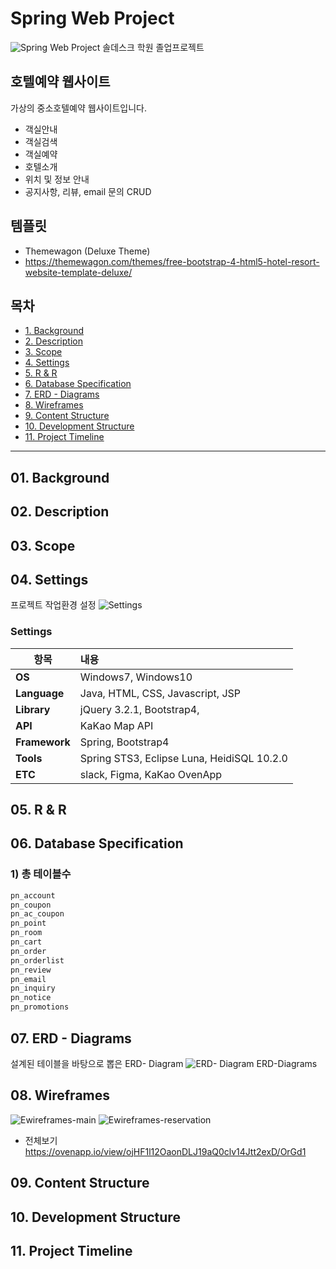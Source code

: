 # Spring Web Project
![Spring Web Project](https://github.com/khe0124/PineTree_Hotel/blob/master/ppt/main.JPG?raw=true)
솔데스크 학원 졸업프로젝트

## 호텔예약 웹사이트
가상의 중소호텔예약 웹사이트입니다.
- 객실안내
- 객실검색
- 객실예약
- 호텔소개
- 위치 및 정보 안내
- 공지사항, 리뷰, email 문의 CRUD

## 템플릿
- Themewagon (Deluxe Theme)
- https://themewagon.com/themes/free-bootstrap-4-html5-hotel-resort-website-template-deluxe/


## 목차
- <a href="#01-background">1. Background</a>
- <a href="#02-description">2. Description</a>
- <a href="#03-scope">3. Scope</a>
- <a href="#04-settings">4. Settings</a>
- <a href="#05-r--r">5. R & R</a>
- <a href="#06-database-specification">6. Database Specification</a>
- <a href="#07-erd---diagrams">7. ERD - Diagrams</a>
- <a href="#08-wireframes">8. Wireframes</a>
- <a href="#09-content-structure">9. Content Structure</a>
- <a href="#10-development-structure">10. Development Structure</a>
- <a href="#11-project-timeline">11. Project Timeline</a>

<hr>

## 01. Background
## 02. Description
## 03. Scope
## 04. Settings
프로젝트 작업환경 설정
![Settings](https://github.com/khe0124/PineTree_Hotel/blob/master/ppt/settings.JPG?raw=true)

### Settings
항목 | 내용
---|:---
**OS** | Windows7, Windows10 | 
**Language** | Java, HTML, CSS, Javascript, JSP |
**Library** | jQuery 3.2.1, Bootstrap4,  |
**API** | KaKao Map API |
**Framework** | Spring, Bootstrap4 |
**Tools** | Spring STS3, Eclipse Luna, HeidiSQL 10.2.0 |
**ETC** | slack, Figma, KaKao OvenApp |

## 05. R & R
## 06. Database Specification
### 1) 총 테이블수
```sql
pn_account
pn_coupon
pn_ac_coupon
pn_point
pn_room
pn_cart
pn_order
pn_orderlist
pn_review
pn_email
pn_inquiry
pn_notice
pn_promotions
```
## 07. ERD - Diagrams
설계된 테이블을 바탕으로 뽑은 ERD- Diagram
![ERD- Diagram](https://github.com/khe0124/PineTree_Hotel/blob/master/ppt/erd.JPG?raw=true)
ERD-Diagrams
## 08. Wireframes
![Ewireframes-main](https://github.com/khe0124/PineTree_Hotel/blob/master/ppt/pt_main.png?raw=true)
![Ewireframes-reservation](https://github.com/khe0124/PineTree_Hotel/blob/master/ppt/pt_reservation.png?raw=true)
- 전체보기
https://ovenapp.io/view/ojHF1l12OaonDLJ19aQ0clv14Jtt2exD/OrGd1
## 09. Content Structure
## 10. Development Structure
## 11. Project Timeline

 <br>
